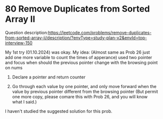 # 80 Remove Duplicates from Sorted Array II
Question description:https://leetcode.com/problems/remove-duplicates-from-sorted-array-ii/description/?envType=study-plan-v2&envId=top-interview-150 

My 1st try (01.10.2024) was okay.
My idea: (Almost same as Prob 26 just add one more variable to count the times of apperance)
used two pointer and focus when should the previous pointer change with the browsing point on nums

1. Declare a pointer and return counter 

2. Go through each value by one pointer, and only move forward when the value by previous pointer different from the browsing pointer 
(But permit one more copy, please comare this with Prob 26, and you will know what I said.)

I haven't studied the suggested solution for this prob.